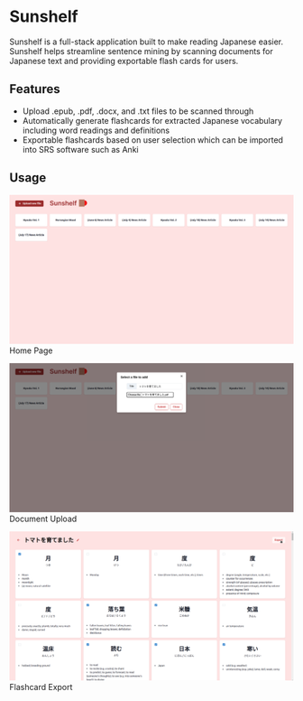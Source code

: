 # Sunshelf

Sunshelf is a full-stack application built to make reading Japanese easier. Sunshelf helps streamline sentence mining by scanning documents for Japanese text and providing exportable flash cards for users.

## Features
- Upload .epub, .pdf, .docx, and .txt files to be scanned through
- Automatically generate flashcards for extracted Japanese vocabulary including word readings and definitions
- Exportable flashcards based on user selection which can be imported into SRS software such as Anki

## Usage
![Home Page](./front/public/sunshelfhome.png)
Home Page

![Document Upload](./front/public/sunshelfupload.png)
Document Upload

![Flashcard Export](./front/public/sunshelfexport.png)
Flashcard Export